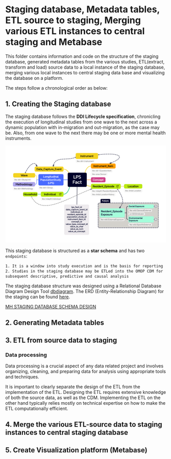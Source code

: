 # Staging database, Metadata tables, ETL source to staging, Merging various ETL instances to central staging and Metabase
This folder contains information and code on the structure of the staging database, generated metadata tables from the various studies, ETL(extract, transform and load) source data to a local instance of the staging database, merging various local instances to central staging data base and visualizing the database on a platform.

The steps follow a chronological order as below:

## 1. Creating the Staging database

The staging database follows the **DDI Lifecycle specification**, chronicling the execution of longitudinal studies from one wave to the next across a dynamic population with in-migration and out-migration, as the case may be. Also, from one wave to the next there may be one or more mental health instruments.

![image](../../images/LS%20Fact%20v4-3.png)

This staging database is structured as a **star schema** and has two `endpoints`: 

    1. It is a window into study execution and is the basis for reporting
    2. Studies in the staging database may be ETLed into the OMOP CDM for 
    subsequent descriptive, predictive and causal analysis

The staging database structure was designed using a Relational Database Diagram Design Tool [dbdiagram](https://dbdiagram.io/). The ERD (Entity-Relationship Diagram) for the staging can be found [here](https://dbdiagram.io/d/MH-INSPIRE-Staging-Dataset-v1-1-65fa7820ae072629ce783398).

[MH STAGING DATABASE SCHEMA DESIGN](./1.%20staging%20db/MH%20STAGING%20DATABASE%20SCHEMA%20DESIGN.sql)
    
## 2. Generating Metadata tables


## 3. ETL from source data to staging

### Data processing
Data processing is a crucial aspect of any data related project and involves organizing, cleaning, and preparing data for analysis using appropriate tools and techniques.

It is important to clearly separate the design of the ETL from the implementation of the ETL. Designing the ETL requires extensive knowledge of both the source data, as well as the CDM. Implementing the ETL on the other hand typically relies mostly on technical expertise on how to make the ETL computationally efficient.


## 4. Merge the various ETL-source data to staging instances to central staging database


## 5. Create Visualization platform (Metabase)






